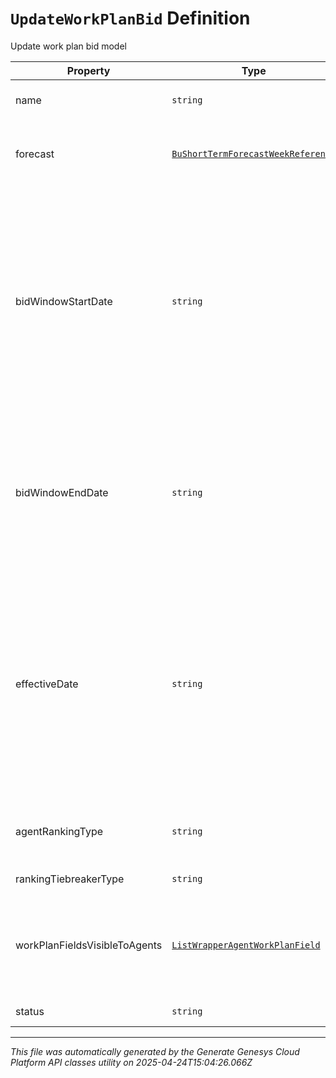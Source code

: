 # `UpdateWorkPlanBid` Definition

Update work plan bid model

| Property | Type | Required | Description |
|----------|------|----------|-------------|
| name | `string` | No | The name of the work plan bid |
| forecast | [`BuShortTermForecastWeekReference`](bushorttermforecastweekreference-definition.md) | No | The selected forecast in this work plan bid |
| bidWindowStartDate | `string` | No | The bid start date where agents start participate in work plan bidding in yyyy-MM-dd format. Dates are represented as an ISO-8601 string. For example: yyyy-MM-dd |
| bidWindowEndDate | `string` | No | The bid end date in yyyy-MM-dd format. Dates are represented as an ISO-8601 string. For example: yyyy-MM-dd |
| effectiveDate | `string` | No | The date when agents will be assigned to the new work plan in yyyy-MM-dd format. Dates are represented as an ISO-8601 string. For example: yyyy-MM-dd |
| agentRankingType | `string` | No | The type of agent ranking selected for this bid |
| rankingTiebreakerType | `string` | No | Ranking tiebreaker |
| workPlanFieldsVisibleToAgents | [`ListWrapperAgentWorkPlanField`](listwrapperagentworkplanfield-definition.md) | No | The work plan fields visible to agents whenever work plan preferences are made |
| status | `string` | No | The state of the bid |

---

*This file was automatically generated by the Generate Genesys Cloud Platform API classes utility on 2025-04-24T15:04:26.066Z*